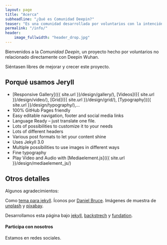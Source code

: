 ```yaml
---
layout: page
title: "Acerca"
subheadline: "¿Qué es Comunidad Deepin?"
teaser: "Es una comunidad desarrollada por voluntarios con la intención de ayudar a experimentar este sistema operativo. También participamos en proyectos relacionados a Linux."
permalink: "/info/"
header:
    image_fullwidth: "header_drop.jpg"
---
```


Bienvenidos a la *Comunidad Deepin*, un proyecto hecho por voluntarios no relacionado directamente con Deepin Wuhan. 

Siéntasen libres de mejorar y crecer este proyecto.

## Porqué usamos Jeryll

* [Responsive Gallery]({{ site.url }}/design/gallery/), [Videos]({{ site.url }}/design/video/), [Grid]({{ site.url }}/design/grid/), [Typography]({{ site.url }}/design/typography/),...
* 100% GitHub Pages friendly
* Easy editable navigation, footer and social media links
* Language Ready – just translate one file.
* Lots of possibilities to customize it to your needs
* Lots of different headers
* Various post formats to let your content shine
* Uses Jekyll 3.0
* Multiple possibilities to use images in different ways
* Fine typography
* Play Video and Audio with [Mediaelement.js]({{ site.url }}/design/mediaelement_js/)


## Otros detalles
Algunos agradecimientos:

Como [tema para jekyll](http://mademistakes.com/work/jekyll-themes/). Íconos por [Daniel Bruce](http://entypo.com/). Imágenes de muestra de [unplash](http://unsplash.com/) y [pixabay](http://pixabay.com).

Desarrollamos esta página bajo [jekyll](http://jekyll.org/), [backstrech](http://srobbin.com/jquery-plugins/backstretch/) y [fundation](http://foundation.zurb.com/).

#### Participa con nosotros

Estamos en redes sociales.

